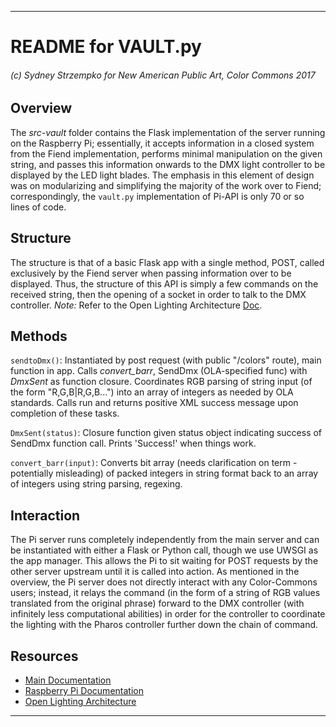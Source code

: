 ___

# README for VAULT.py
###### (c) Sydney Strzempko for New American Public Art, Color Commons 2017

## Overview

The *src-vault* folder contains the Flask implementation of the server running on the Raspberry Pi; essentially, it accepts information in a closed system from the Fiend implementation, performs minimal manipulation on the given string, and passes this information onwards to the DMX light controller to be displayed by the LED light blades. The emphasis in this element of design was on modularizing and simplifying the majority of the work over to Fiend; correspondingly, the `vault.py` implementation of Pi-API is only 70 or so lines of code.

## Structure

The structure is that of a basic Flask app with a single method, POST, called exclusively by the Fiend server when passing information over to be displayed. Thus, the structure of this API is simply a few commands on the received string, then the opening of a socket in order to talk to the DMX controller. _Note:_ Refer to the Open Lighting Architecture [Doc](https://www.openlighting.org/ola/developer-documentation/python-api/).

## Methods

`sendtoDmx()`: Instantiated by post request (with public "/colors" route), main function in app. Calls *convert_barr*, SendDmx (OLA-specified func) with *DmxSent* as function closure. Coordinates RGB parsing of string input (of the form "R,G,B|R,G,B...") into an array of integers as needed by OLA standards. Calls run and returns positive XML success message upon completion of these tasks.

`DmxSent(status)`: Closure function given status object indicating success of SendDmx function call. Prints 'Success!' when things work.

`convert_barr(input)`: Converts bit array (needs clarification on term - potentially misleading) of packed integers in string format back to an array of integers using string parsing, regexing. 

## Interaction

The Pi server runs completely independently from the main server and can be instantiated with either a Flask or Python call, though we use UWSGI as the app manager. This allows the Pi to sit waiting for POST requests by the other server upstream until it is called into action. As mentioned in the overview, the Pi server does not directly interact with any Color-Commons users; instead, it relays the command (in the form of a string of RGB values translated from the original phrase) forward to the DMX controller (with infinitely less computational abilities) in order for the controller to coordinate the lighting with the Pharos controller further down the chain of command.

## Resources

* [Main Documentation](../master/README.md)
* [Raspberry Pi Documentation](https://www.raspberrypi.org/documentation/usage/python/)
* [Open Lighting Architecture](https://www.openlighting.org/ola/developer-documentation/python-api/)

___
